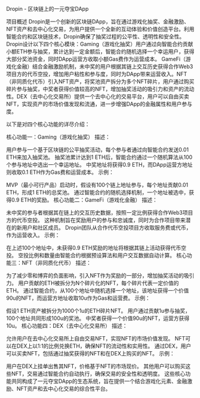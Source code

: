 Dropin - 区块链上的一元夺宝DApp

项目概述
Dropin是一个创新的区块链DApp，旨在通过游戏化抽奖、金融激励、NFT资产和去中心化交易，为用户提供一个全新的互动体验和价值创造平台。利用智能合约和区块链技术，Dropin确保了抽奖过程的公平性、透明性和安全性。
Dropin设计以下四个核心模块：Gaming（游戏化抽奖）用户通过向智能合约贡献小额ETH参与抽奖，累计达到一定金额后，智能合约随机选择一个幸运用户，获得大部分奖池资金，同时DApp运营方收取小额Gas费作为运营成本。
GameFi（游戏化金融）结合金融激励机制，未中奖的用户根据其链上交互历史获得合作Web3项目方的代币空投，增加用户粘性和参与度，同时为DApp带来运营收入。NFT（非同质化代币）引入NFT资产，将奖池资产拆分为多个NFT碎片，用户通过购买碎片参与抽奖，中奖者获得价值较高的NFT，增加抽奖活动的吸引力和资产的流动性。DEX（去中心化交易所）提供一个去中心化的交易平台，用户可以自由买卖NFT，实现资产的市场价值发现和流通，进一步增强DApp的金融属性和用户参与度。

以下是对四个核心功能的详尽介绍：

核心功能一：Gaming（游戏化抽奖）
描述：

用户参与一个基于区块链的公平抽奖活动，每个参与者通过向智能合约发送0.01 ETH来加入抽奖池。
抽奖池累计达到1 ETH后，智能合约通过一个随机算法从100个参与地址中选出一个幸运地址。
中奖地址将获得0.9 ETH，而DApp运营方地址则收取0.1 ETH作为Gas费和运营成本。
示例：

MVP（最小可行产品）启动时，假设有100个链上地址参与，每个地址贡献0.01 ETH，形成1 ETH的总奖池。
通过智能合约的随机选择机制，一个地址被选中，获得0.9 ETH的奖励。
核心功能二：GameFi（游戏化金融）
描述：

未中奖的参与者根据其在链上的交互历史数据，按照一定比例获得合作Web3项目方的代币空投。
这种机制旨在奖励用户的参与和忠诚度，同时为合作项目带来潜在的新用户和社区成员。
Dropin团队从合作代币空投项目方收取服务费或代币，作为运营收入。
示例：

在上述100个地址中，未获得0.9 ETH奖励的地址将根据其链上活动获得代币空投。
空投比例和数量由智能合约根据预设算法和用户交互数据自动计算。
核心功能三：NFT（非同质化代币）
描述：

为了减少零和博弈的负面影响，引入NFT作为奖励的一部分，增加抽奖活动的吸引力。
用户贡献的ETH被拆分为N个碎片化的NFT，每个碎片代表一定价值的ETH。
通过智能合约，从100个地址中随机选择一个地址，该地址获得一个价值90u的NFT，而运营方地址收取10u作为Gas和运营费。
示例：

假设1 ETH资产被拆分为1000个1u的ETH碎片NFT。
用户通过贡献1u参与抽奖，100个地址共同形成100u的奖池。
中奖者获得一个价值90u的NFT，运营方获得10u。
核心功能四：DEX（去中心化交易所）
描述：

允许用户在去中心化交易所上自由交易NFT，实现NFT的市场价值发现。
NFT可以在DEX上以1:1的比例兑换ETH，确保NFT的流动性和实用性。
通过DEX，用户可以买卖NFT，包括通过抽奖获得的NFT和在DEX上购买的NFT。
示例：

用户在DEX上挂单出售其NFT，价格基于NFT的市场现价。
其他用户可以购买这些NFT，交易通过智能合约自动执行，确保交易的安全性和透明度。
这些核心功能共同构成了一元夺宝DApp的生态系统，旨在提供一个结合游戏化元素、金融激励、NFT资产和去中心化交易的综合性平台。


